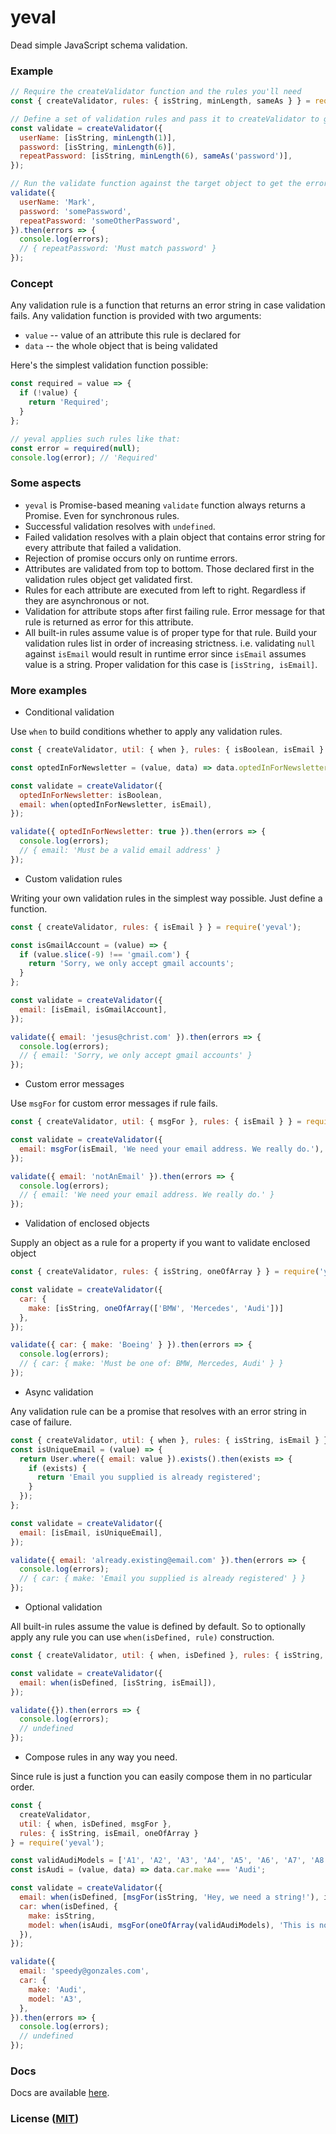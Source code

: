 # yeval

Dead simple JavaScript schema validation.

### Example

```javascript
// Require the createValidator function and the rules you'll need
const { createValidator, rules: { isString, minLength, sameAs } } = require('yeval');

// Define a set of validation rules and pass it to createValidator to get a validate function
const validate = createValidator({
  userName: [isString, minLength(1)],
  password: [isString, minLength(6)],
  repeatPassword: [isString, minLength(6), sameAs('password')],
});

// Run the validate function against the target object to get the errors object
validate({
  userName: 'Mark',
  password: 'somePassword',
  repeatPassword: 'someOtherPassword',
}).then(errors => {
  console.log(errors);
  // { repeatPassword: 'Must match password' }
});
```

### Concept

Any validation rule is a function that returns an error string in case validation fails. Any validation function is provided with two arguments:

- `value` -- value of an attribute this rule is declared for
- `data` -- the whole object that is being validated

Here's the simplest validation function possible:

```javascript
const required = value => {
  if (!value) {
    return 'Required';
  }
};

// yeval applies such rules like that:
const error = required(null);
console.log(error); // 'Required'
```

### Some aspects

- `yeval` is Promise-based meaning `validate` function always returns a Promise. Even for synchronous rules.
- Successful validation resolves with `undefined`.
- Failed validation resolves with a plain object that contains error string for every attribute that failed
a validation.
- Rejection of promise occurs only on runtime errors. 
- Attributes are validated from top to bottom. Those declared first in the validation rules object get validated first.
- Rules for each attribute are executed from left to right. Regardless if they are asynchronous or not.
- Validation for attribute stops after first failing rule. Error message for that rule is returned as error for
this attribute.
- All built-in rules assume value is of proper type for that rule. Build your validation rules list in order of
increasing strictness. i.e. validating `null` against `isEmail` would result in runtime error since `isEmail`
assumes value is a string. Proper validation for this case is `[isString, isEmail]`.

### More examples

- Conditional validation

Use `when` to build conditions whether to apply any validation rules.

```javascript
const { createValidator, util: { when }, rules: { isBoolean, isEmail } } = require('yeval');

const optedInForNewsletter = (value, data) => data.optedInForNewsletter === true;

const validate = createValidator({
  optedInForNewsletter: isBoolean,
  email: when(optedInForNewsletter, isEmail),
});

validate({ optedInForNewsletter: true }).then(errors => {
  console.log(errors);
  // { email: 'Must be a valid email address' }
});
```

- Custom validation rules

Writing your own validation rules in the simplest way possible. Just define a function.

```javascript
const { createValidator, rules: { isEmail } } = require('yeval');

const isGmailAccount = (value) => {
  if (value.slice(-9) !== 'gmail.com') {
    return 'Sorry, we only accept gmail accounts';
  }
};

const validate = createValidator({
  email: [isEmail, isGmailAccount],
});

validate({ email: 'jesus@christ.com' }).then(errors => {
  console.log(errors);
  // { email: 'Sorry, we only accept gmail accounts' }
});
```

- Custom error messages

Use `msgFor` for custom error messages if rule fails.

```javascript
const { createValidator, util: { msgFor }, rules: { isEmail } } = require('yeval');

const validate = createValidator({
  email: msgFor(isEmail, 'We need your email address. We really do.'),
});

validate({ email: 'notAnEmail' }).then(errors => {
  console.log(errors);
  // { email: 'We need your email address. We really do.' }
});
```

- Validation of enclosed objects

Supply an object as a rule for a property if you want to validate enclosed object

```javascript
const { createValidator, rules: { isString, oneOfArray } } = require('yeval');

const validate = createValidator({
  car: {
    make: [isString, oneOfArray(['BMW', 'Mercedes', 'Audi'])]
  },
});

validate({ car: { make: 'Boeing' } }).then(errors => {
  console.log(errors);
  // { car: { make: 'Must be one of: BMW, Mercedes, Audi' } }
});
```

- Async validation

Any validation rule can be a promise that resolves with an error string in case of failure.

```javascript
const { createValidator, util: { when }, rules: { isString, isEmail } } = require('yeval');
const isUniqueEmail = (value) => {
  return User.where({ email: value }).exists().then(exists => {
    if (exists) {
      return 'Email you supplied is already registered';
    }
  });
};

const validate = createValidator({
  email: [isEmail, isUniqueEmail],
});

validate({ email: 'already.existing@email.com' }).then(errors => {
  console.log(errors);
  // { car: { make: 'Email you supplied is already registered' } }
});
```

- Optional validation

All built-in rules assume the value is defined by default. So to optionally apply any rule you can use `when(isDefined, rule)` construction.

```javascript
const { createValidator, util: { when, isDefined }, rules: { isString, isEmail } } = require('yeval');

const validate = createValidator({
  email: when(isDefined, [isString, isEmail]),
});

validate({}).then(errors => {
  console.log(errors);
  // undefined
});
```

- Compose rules in any way you need.

Since rule is just a function you can easily compose them in no particular order.

```javascript
const {
  createValidator,
  util: { when, isDefined, msgFor },
  rules: { isString, isEmail, oneOfArray }
} = require('yeval');

const validAudiModels = ['A1', 'A2', 'A3', 'A4', 'A5', 'A6', 'A7', 'A8'];
const isAudi = (value, data) => data.car.make === 'Audi';

const validate = createValidator({
  email: when(isDefined, [msgFor(isString, 'Hey, we need a string!'), isEmail]),
  car: when(isDefined, {
    make: isString,
    model: when(isAudi, msgFor(oneOfArray(validAudiModels), 'This is not a valid audi model!')),
  }),
});

validate({
  email: 'speedy@gonzales.com',
  car: {
    make: 'Audi',
    model: 'A3',
  },
}).then(errors => {
  console.log(errors);
  // undefined
});
```

### Docs
Docs are available [here](https://github.com/yktv4/yeval/blob/master/docs).

### License ([MIT](https://github.com/yktv4/yeval/blob/master/LICENSE))